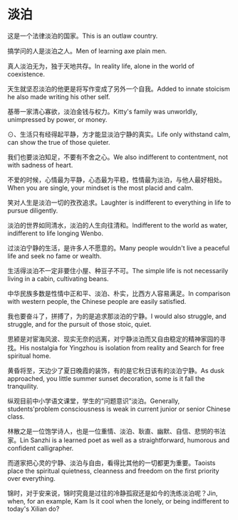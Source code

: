 # 淡泊

<p><span class="chinese">这是一个法律淡泊的国家。</span><span class="english">This is an outlaw country.</span></p>

<p><span class="chinese">搞学问的人是淡泊之人。</span><span class="english">Men of learning axe plain men.</span></p>

<p><span class="chinese">真人淡泊无为，独于天地共存。</span><span class="english">In reality life, alone in the world of coexistence.</span></p>

<p><span class="chinese">天生就坚忍淡泊的他更是将写作变成了另外一个自我。</span><span class="english">Added to innate stoicism he also made writing his other self.</span></p>

<p><span class="chinese">基蒂一家清心寡欲，淡泊金钱与权力。</span><span class="english">Kitty's family was unworldly, unimpressed by power, or money.</span></p>

<p><span class="chinese">⊙、生活只有经得起平静，方才能显淡泊宁静的真实。</span><span class="english">Life only withstand calm, can show the true of those quieter.</span></p>

<p><span class="chinese">我们也要淡泊知足，不要有不舍之心。</span><span class="english">We also indifferent to contentment, not with sadness of heart.</span></p>

<p><span class="chinese">不爱的时候，心情最为平静，心态最为平稳，性情最为淡泊，与他人最好相处。</span><span class="english">When you are single, your mindset is the most placid and calm.</span></p>

<p><span class="chinese">笑对人生是淡泊一切的孜孜追求。</span><span class="english">Laughter is indifferent to everything in life to pursue diligently.</span></p>

<p><span class="chinese">淡泊的世界如同清水，淡泊的人生向往清和。</span><span class="english">Indifferent to the world as water, indifferent to life longing Wenbo.</span></p>

<p><span class="chinese">过淡泊宁静的生活，是许多人不愿意的。</span><span class="english">Many people wouldn't live a peaceful life and seek no fame or wealth.</span></p>

<p><span class="chinese">生活得淡泊不一定非要住小屋、种豆子不可。</span><span class="english">The simple life is not necessarily living in a cabin, cultivating beans.</span></p>

<p><span class="chinese">中华民族多数是性情中正和平、淡泊、朴实，比西方人容易满足。</span><span class="english">In comparison with western people, the Chinese people are easily satisfied.</span></p>

<p><span class="chinese">我也要奋斗了，拼搏了，为的是追求那淡泊的宁静。</span><span class="english">I would also struggle, and struggle, and for the pursuit of those stoic, quiet.</span></p>

<p><span class="chinese">思颍是对宦海风波、现实无奈的远离，对宁静淡泊而又自由稳定的精神家园的寻找。</span><span class="english">His nostalgia for Yingzhou is isolation from reality and Search for free spiritual home.</span></p>

<p><span class="chinese">黄昏将至，天边少了夏日晚霞的装饰，有的是它秋日该有的淡泊宁静。</span><span class="english">As dusk approached, you little summer sunset decoration, some is it fall the tranquility.</span></p>

<p><span class="chinese">纵观目前中小学语文课堂，学生的“问题意识”淡泊。</span><span class="english">Generally, students'problem consciousness is weak in current junior or senior Chinese class.</span></p>

<p><span class="chinese">林散之是一位饱学诗人，也是一位重情、淡泊、耿直、幽默、自信、悲悯的书法家。</span><span class="english">Lin Sanzhi is a learned poet as well as a straightforward, humorous and confident calligrapher.</span></p>

<p><span class="chinese">而道家把心灵的宁静、淡泊与自由，看得比其他的一切都更为重要。</span><span class="english">Taoists place the spiritual quietness, cleanness and freedom on the first priority over everything.</span></p>

<p><span class="chinese">锦时，对于安来说，锦时究竟是过往的冷静孤寂还是如今的洗练淡泊呢？</span><span class="english">Jin, when, for an example, Kam Is it cool when the lonely, or being indifferent to today's Xilian do?</span></p>

